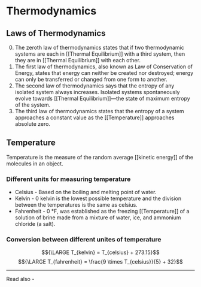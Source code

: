 # Thermodynamics

## Laws of Thermodynamics
0. The zeroth law of thermodynamics states that if two thermodynamic systems are each in [[Thermal Equilibrium]] with a third system, then they are in [[Thermal Equilibrium]] with each other.
1. The first law of thermodynamics, also known as Law of Conservation of Energy, states that energy can neither be created nor destroyed; energy can only be transferred or changed from one form to another.
2. The second law of thermodynamics says that the entropy of any isolated system always increases. Isolated systems spontaneously evolve towards [[Thermal Equilibrium]]—the state of maximum entropy of the system.
3. The third law of thermodynamics states that the entropy of a system approaches a constant value as the [[Temperature]] approaches absolute zero.

## Temperature

Temperature is the measure of the random average [[kinetic energy]] of the molecules in an object.

### Different units for measuring temperature

- Celsius - Based on the boiling and melting point of water.
- Kelvin - 0 kelvin is the lowest possible temperature and the division between the temperatures is the same as celsius.
- Fahrenheit - 0 °F, was established as the freezing [[Temperature]] of a solution of brine made from a mixture of water, ice, and ammonium chloride (a salt).

### Conversion between different unites of temperature

$${\LARGE T_{kelvin} = T_{celsius} + 273.15}$$
$${\LARGE T_{fahrenheit} = \frac{9 \times T_{celsius}}{5} + 32}$$





---
Read also - 